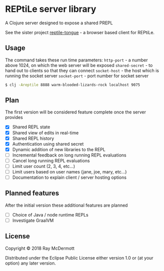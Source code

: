 # REPtiLe server library

A Clojure server designed to expose a shared PREPL

See the sister project [reptile-tongue](https://github.com/raymcdermott/reptile-tongue) - a browser based client for 
REPtiLe.

## Usage

The command takes these run time parameters:
`http-port` - a number above 1024, on which the web server will be exposed
`shared-secret` - to hand out to clients so that they can connect
`socket-host` - the host which is running the socket server
`socket-port` - port number for socket server

```bash
$ clj -Areptile 8888 warm-blooded-lizards-rock localhost 9075
```

## Plan

The first version will be considered feature complete once the server provides

- [X] Shared REPL state
- [X] Shared view of edits in real-time 
- [X] Shared REPL history
- [X] Authentication using shared secret
- [X] Dynamic addition of new libraries to the REPL
- [ ] Incremental feedback on long running REPL evaluations
- [ ] Cancel long running REPL evaluations
- [ ] Limit user count (2, 3, 4, etc...)
- [ ] Limit users based on user names (jane, joe, mary, etc...)
- [ ] Documentation to explain client / server hosting options
  
## Planned features

After the initial version these additional features are planned

- [ ] Choice of Java / node runtime REPLs
- [ ] Investigate GraalVM

## License

Copyright © 2018 Ray McDermott

Distributed under the Eclipse Public License either version 1.0 or (at
your option) any later version.
